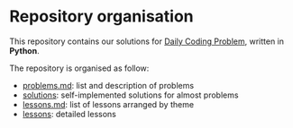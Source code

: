 # Repository organisation
This repository contains our solutions for [Daily Coding Problem](https://www.dailycodingproblem.com/), written in **Python**.

The repository is organised as follow: 
* [problems.md](problems.md): list and description of problems
* [solutions](solutions): self-implemented solutions for almost problems
* [lessons.md](lessons.md): list of lessons arranged by theme
* [lessons](lessons): detailed lessons

